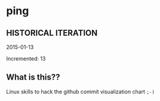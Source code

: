 # ping

## HISTORICAL ITERATION
2015-01-13

Incremented: 13

## What is this?? 
Linux skills to hack the github commit visualization chart `;-)`
